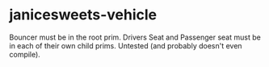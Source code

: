 # janicesweets-vehicle
Bouncer must be in the root prim.
Drivers Seat and Passenger seat must be in each of their own child prims.
Untested (and probably doesn't even compile).
